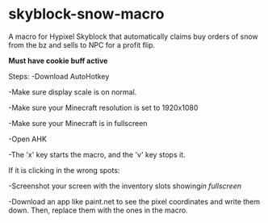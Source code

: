 # skyblock-snow-macro
A macro for Hypixel Skyblock that automatically claims buy orders of snow from the bz and sells to NPC for a profit flip.

**Must have cookie buff active**

Steps:
-Download AutoHotkey

-Make sure display scale is on normal.

-Make sure your Minecraft resolution is set to 1920x1080

-Make sure your Minecraft is in fullscreen

-Open AHK

-The 'x' key starts the macro, and the 'v' key stops it.

If it is clicking in the wrong spots:

-Screenshot your screen with the inventory slots showing*in fullscreen*

-Download an app like paint.net to see the pixel coordinates and write them down. Then, replace them with the ones in the macro.
